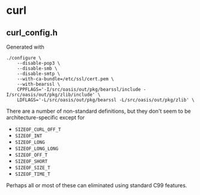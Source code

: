 # curl

## curl_config.h
Generated with

	./configure \
		--disable-pop3 \
		--disable-smb \
		--disable-smtp \
		--with-ca-bundle=/etc/ssl/cert.pem \
		--with-bearssl \
		CPPFLAGS='-I/src/oasis/out/pkg/bearssl/include -I/src/oasis/out/pkg/zlib/include' \
		LDFLAGS='-L/src/oasis/out/pkg/bearssl -L/src/oasis/out/pkg/zlib' \

There are a number of non-standard definitions, but they don't seem to be
architecture-specific except for

- `SIZEOF_CURL_OFF_T`
- `SIZEOF_INT`
- `SIZEOF_LONG`
- `SIZEOF_LONG_LONG`
- `SIZEOF_OFF_T`
- `SIZEOF_SHORT`
- `SIZEOF_SIZE_T`
- `SIZEOF_TIME_T`

Perhaps all or most of these can eliminated using standard C99 features.

